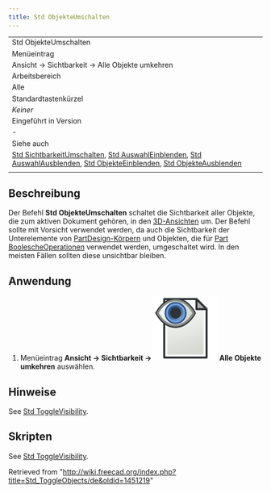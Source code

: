 ```yaml
---
title: Std ObjekteUmschalten
---
```


|                                                                                                                                                                                                                                                                                                                                                                |
| -------------------------------------------------------------------------------------------------------------------------------------------------------------------------------------------------------------------------------------------------------------------------------------------------------------------------------------------------------------- |
| Std ObjekteUmschalten                                                                                                                                                                                                                                                                                                                                          |
| Menüeintrag                                                                                                                                                                                                                                                                                                                                                    |
| Ansicht → Sichtbarkeit → Alle Objekte umkehren                                                                                                                                                                                                                                                                                                                 |
| Arbeitsbereich                                                                                                                                                                                                                                                                                                                                                 |
| Alle                                                                                                                                                                                                                                                                                                                                                           |
| Standardtastenkürzel                                                                                                                                                                                                                                                                                                                                           |
| _Keiner_                                                                                                                                                                                                                                                                                                                                                       |
| Eingeführt in Version                                                                                                                                                                                                                                                                                                                                          |
| -                                                                                                                                                                                                                                                                                                                                                              |
| Siehe auch                                                                                                                                                                                                                                                                                                                                                     |
| [Std SichtbarkeitUmschalten](/Std_ToggleVisibility/de "Std ToggleVisibility/de"), [Std AuswahlEinblenden](/Std_ShowSelection/de "Std ShowSelection/de"), [Std AuswahlAusblenden](/Std_HideSelection "Std HideSelection"), [Std ObjekteEinblenden](/Std_ShowObjects/de "Std ShowObjects/de"), [Std ObjekteAusblenden](/Std_HideObjects/de "Std HideObjects/de") |
|                                                                                                                                                                                                                                                                                                                                                                |

## Beschreibung

Der Befehl **Std ObjekteUmschalten** schaltet die Sichtbarkeit aller Objekte, die zum aktiven Dokument gehören, in den [3D-Ansichten](/3D_view "3D view") um. Der Befehl sollte mit Vorsicht verwendet werden, da auch die Sichtbarkeit der Unterelemente von [PartDesign-Körpern](/PartDesign_Body/de "PartDesign Body/de") und Objekten, die für [Part BoolescheOperationen](/Part_Boolean/de "Part Boolean/de") verwendet werden, umgeschaltet wird. In den meisten Fällen sollten diese unsichtbar bleiben.

## Anwendung

1. Menüeintrag **Ansicht → Sichtbarkeit → ![](/src/assets/images/Std_ToggleObjects.svg) Alle Objekte umkehren** auswählen.

## Hinweise

See [Std ToggleVisibility](/Std_ToggleVisibility#Notes "Std ToggleVisibility").

## Skripten

See [Std ToggleVisibility](/Std_ToggleVisibility#Scripting "Std ToggleVisibility").

Retrieved from "<http://wiki.freecad.org/index.php?title=Std_ToggleObjects/de&oldid=1451219>"
